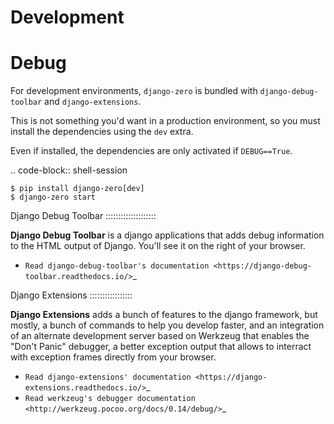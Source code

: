 # Development





Debug
=====

For development environments, `django-zero` is bundled with `django-debug-toolbar` and `django-extensions`.

This is not something you'd want in a production environment, so you must install the dependencies using the `dev`
extra.

Even if installed, the dependencies are only activated if `DEBUG==True`.

.. code-block:: shell-session

    $ pip install django-zero[dev]
    $ django-zero start

Django Debug Toolbar
::::::::::::::::::::

**Django Debug Toolbar** is a django applications that adds debug information to the HTML output of Django. You'll see it
on the right of your browser.

* `Read django-debug-toolbar's documentation <https://django-debug-toolbar.readthedocs.io/>`_

Django Extensions
:::::::::::::::::

**Django Extensions** adds a bunch of features to the django framework, but mostly, a bunch of commands to help you
develop faster, and an integration of an alternate development server based on Werkzeug that enables the "Don't Panic"
debugger, a better exception output that allows to interract with exception frames directly from your browser.

* `Read django-extensions' documentation <https://django-extensions.readthedocs.io/>`_
* `Read werkzeug's debugger documentation <http://werkzeug.pocoo.org/docs/0.14/debug/>`_


